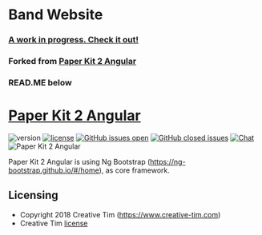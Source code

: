 # Band Website 
### [A work in progress. Check it out!](https://weareintransit-v2.firebaseapp.com/home) 
### Forked from [Paper Kit 2 Angular](https://github.com/creativetimofficial/paper-kit-2-angular) 
### READ.ME below

# [Paper Kit 2 Angular](https://demos.creative-tim.com/paper-kit-2-angular/) 

![version](https://img.shields.io/badge/version-1.1.0-blue.svg) [![license][license-badge]][LICENSE] [![GitHub issues open](https://img.shields.io/github/issues/creativetimofficial/paper-kit-2-angular.svg?maxAge=2592000)](https://github.com/creativetimofficial/paper-kit-2-angular/issues?q=is%3Aopen+is%3Aissue) [![GitHub closed issues](https://img.shields.io/github/issues-closed-raw/creativetimofficial/paper-kit-2-angular.svg?maxAge=259200)](https://github.com/creativetimofficial/paper-kit-2-angular/issues?q=is%3Aissue+is%3Aclosed) [![Chat](https://img.shields.io/badge/chat-on%20discord-7289da.svg)](https://discord.gg/E4aHAQy)
![Paper Kit 2 Angular](https://s3.amazonaws.com/creativetim_bucket/products/65/original/opt_pk2_angular_thumbnail.jpg "Paper Kit 2 Angular Free")

Paper Kit 2 Angular is using Ng Bootstrap (https://ng-bootstrap.github.io/#/home), as core framework.

## Licensing

- Copyright 2018 Creative Tim (https://www.creative-tim.com)
- Creative Tim [license](https://www.creative-tim.com/license)

[CHANGELOG]: ./CHANGELOG.md
[LICENSE]: ./LICENSE.md
[license-badge]: https://img.shields.io/badge/license-MIT-blue.svg
